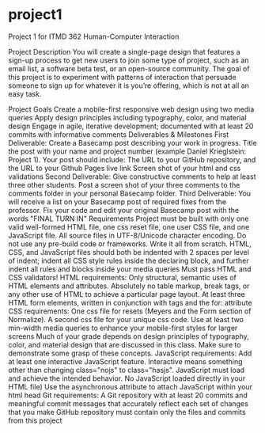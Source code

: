 # project1
Project 1 for ITMD 362 Human-Computer Interaction

Project Description
You will create a single-page design that features a sign-up process to get new users to join some type of project, such as an email list, a software beta test, or an open-source community. The goal of this project is to experiment with patterns of interaction that persuade someone to sign up for whatever it is you’re offering, which is not at all an easy task.

Project Goals
Create a mobile-first responsive web design using two media queries
Apply design principles including typography, color, and material design
Engage in agile, iterative development; documented with at least 20 commits with informative comments
Deliverables & Milestones
First Deliverable: Create a Basecamp post describing your work in progress. Title the post with your name and project number (example Daniel Krieglstein: Project 1). Your post should include:
The URL to your GitHub repository, and the URL to your Github Pages live link
Screen shot of your html and css validations
Second Deliverable: Give constructive comments to help at least three other students.
Post a screen shot of your three comments to the comments folder in your personal Basecamp folder.
Third Deliverable: You will receive a list on your Basecamp post of required fixes from the professor. Fix your code and edit your original Basecamp post with the words "FINAL TURN IN"
Requirements
Project must be built with only one valid well-formed HTML file, one css reset file, one user CSS file, and one JavaScript file.
All source files in UTF-8/Unicode character encoding.
Do not use any pre-build code or frameworks. Write it all from scratch.
HTML, CSS, and JavaScript files should both be indented with 2 spaces per level of indent; indent all CSS style rules inside the declaring block, and further indent all rules and blocks inside your media queries
Must pass HTML and CSS validators!
HTML requirements:
Only structural, semantic uses of HTML elements and attributes. Absolutely no table markup, break tags, or any other use of HTML to achieve a particular page layout.
At least three HTML form elements, written in conjunction with <label> tags and the for: attribute
CSS requirements:
One css file for resets (Meyers and the Form section of Normalize). A second css file for your unique css code.
Use at least two min-width media queries to enhance your mobile-first styles for larger screens
Much of your grade depends on design principles of typography, color, and material design that are discussed in this class. Make sure to demonstrate some grasp of these concepts.
JavaScript requirements:
Add at least one interactive JavaScript feature. Interactive means something other than changing class="nojs" to class="hasjs".
JavaScript must load and achieve the intended behavior.
No JavaScript loaded directly in your HTML file)
Use the asynchronous attribute to attach JavaScript within your html head
Git requirements:
A Git repository with at least 20 commits and meaningful commit messages that accurately reflect each set of changes that you make
GitHub repository must contain only the files and commits from this project
